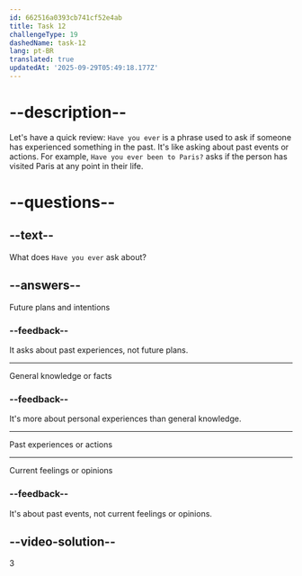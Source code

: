 ```yaml
---
id: 662516a0393cb741cf52e4ab
title: Task 12
challengeType: 19
dashedName: task-12
lang: pt-BR
translated: true
updatedAt: '2025-09-29T05:49:18.177Z'
---
```


# --description--

Let's have a quick review: `Have you ever` is a phrase used to ask if someone has experienced something in the past. It's like asking about past events or actions. For example, `Have you ever been to Paris?` asks if the person has visited Paris at any point in their life.

# --questions--

## --text--

What does `Have you ever` ask about?

## --answers--

Future plans and intentions

### --feedback--

It asks about past experiences, not future plans.

---

General knowledge or facts

### --feedback--

It's more about personal experiences than general knowledge.

---

Past experiences or actions

---

Current feelings or opinions

### --feedback--

It's about past events, not current feelings or opinions.

## --video-solution--

3
